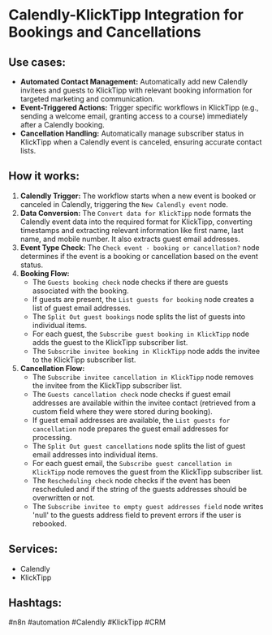 # Calendly-KlickTipp Integration for Bookings and Cancellations

## Use cases:

- **Automated Contact Management:** Automatically add new Calendly invitees and guests to KlickTipp with relevant booking information for targeted marketing and communication.
- **Event-Triggered Actions:** Trigger specific workflows in KlickTipp (e.g., sending a welcome email, granting access to a course) immediately after a Calendly booking.
- **Cancellation Handling:** Automatically manage subscriber status in KlickTipp when a Calendly event is canceled, ensuring accurate contact lists.

## How it works:

1.  **Calendly Trigger:** The workflow starts when a new event is booked or canceled in Calendly, triggering the `New Calendly event` node.
2.  **Data Conversion:** The `Convert data for KlickTipp` node formats the Calendly event data into the required format for KlickTipp, converting timestamps and extracting relevant information like first name, last name, and mobile number. It also extracts guest email addresses.
3.  **Event Type Check:** The `Check event - booking or cancellation?` node determines if the event is a booking or cancellation based on the event status.
4.  **Booking Flow:**
    *   The `Guests booking check` node checks if there are guests associated with the booking.
    *   If guests are present, the `List guests for booking` node creates a list of guest email addresses.
    *   The `Split Out guest bookings` node splits the list of guests into individual items.
    *   For each guest, the `Subscribe guest booking in KlickTipp` node adds the guest to the KlickTipp subscriber list.
    *   The `Subscribe invitee booking in KlickTipp` node adds the invitee to the KlickTipp subscriber list.
5.  **Cancellation Flow:**
    *   The `Subscribe invitee cancellation in KlickTipp` node removes the invitee from the KlickTipp subscriber list.
    *   The `Guests cancellation check` node checks if guest email addresses are available within the invitee contact (retrieved from a custom field where they were stored during booking).
    *   If guest email addresses are available, the `List guests for cancellation` node prepares the guest email addresses for processing.
    *   The `Split Out guest cancellations` node splits the list of guest email addresses into individual items.
    *   For each guest email, the `Subscribe guest cancellation in KlickTipp` node removes the guest from the KlickTipp subscriber list.
    *   The `Rescheduling check` node checks if the event has been rescheduled and if the string of the guests addresses should be overwritten or not.
    *   The `Subscribe invitee to empty guest addresses field` node writes 'null' to the guests address field to prevent errors if the user is rebooked.

## Services:

-   Calendly
-   KlickTipp

## Hashtags:

#n8n #automation #Calendly #KlickTipp #CRM
